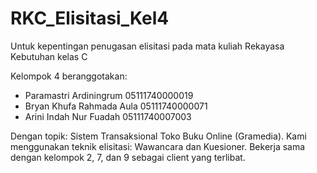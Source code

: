 # RKC_Elisitasi_Kel4

Untuk kepentingan penugasan elisitasi pada mata kuliah Rekayasa Kebutuhan kelas C

Kelompok 4 beranggotakan:
* Paramastri Ardiningrum 05111740000019
* Bryan Khufa Rahmada Aula 05111740000071
* Arini Indah Nur Fuadah 05111740007003

Dengan topik: Sistem Transaksional Toko Buku Online (Gramedia). Kami menggunakan teknik elisitasi: Wawancara dan Kuesioner. Bekerja sama dengan kelompok 2, 7, dan 9 sebagai client yang terlibat.
